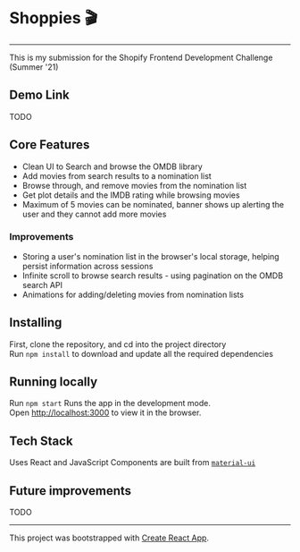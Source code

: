 # Shoppies 🎬
---

This is my submission for the Shopify Frontend Development Challenge (Summer '21)

## Demo Link
TODO

## Core Features
- Clean UI to Search and browse the OMDB library
- Add movies from search results to a nomination list
- Browse through, and remove movies from the nomination list
- Get plot details and the IMDB rating while browsing movies
- Maximum of 5 movies can be nominated, banner shows up alerting the user and they cannot add more movies

### Improvements
- Storing a user's nomination list in the browser's local storage, helping persist information across sessions
- Infinite scroll to browse search results - using pagination on the OMDB search API
- Animations for adding/deleting movies from nomination lists

## Installing

First, clone the repository, and cd into the project directory  
Run `npm install` to download and update all the required dependencies

## Running locally

Run `npm start` 
Runs the app in the development mode.\
Open [http://localhost:3000](http://localhost:3000) to view it in the browser.

## Tech Stack

Uses React and JavaScript
Components are built from [`material-ui`](http://material-ui.com/)

## Future improvements

TODO

---
This project was bootstrapped with [Create React App](https://github.com/facebook/create-react-app).